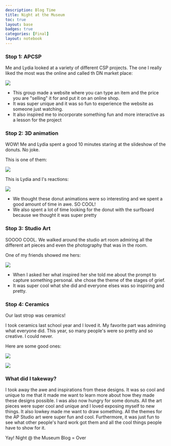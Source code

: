 ```yaml
---
description: Blog Time
title: Night at the Museum
toc: true 
layout: base
badges: true
categories: [Final]
layout: notebook
---
```


### Stop 1: APCSP

Me and Lydia looked at a variety of different CSP projects. The one I really liked the most was the online and called th DN market place:

![]({{site.baseurl}}/images/CSP.png)

- This group made a website where you can type an item and the price you are "selling" it for and put it on an online shop. 
- It was super unique and it was so fun to experience the website as someone just watching.
- It also inspired me to incorporate something fun and more interactive as a lesson for the project

### Stop 2: 3D animation

WOW! Me and Lydia spent a good 10 minutes staring at the slideshow of the donuts. No joke.

This is one of them:

![]({{site.baseurl}}/images/donut.png)

This is Lydia and I's reactions:

![]({{site.baseurl}}/images/reaction.png)

- We thought these donut animations were so interesting and we spent a good amount of time in awe. SO COOL!
- We also spent a lot of time looking for the donut with the surfboard because we thought it was super pretty

### Stop 3: Studio Art

SOOOO COOL. We walked around the studio art room admiring all the different art pieces and even the photography that was in the room.

One of my friends showed me hers:

![]({{site.baseurl}}/images/anisa.png)

- When I asked her what inspired her she told me about the prompt to capture something personal. she chose the theme of the stages of grief.
- It was super cool what she did and everyone elses was so inspiring and pretty.

### Stop 4: Ceramics

Our last strop was ceramics!

I took ceramics last school year and I loved it. My favorite part was admiring what everyone did. This year, so many people's were so pretty and so creative. I could never.

Here are some good ones:

![]({{site.baseurl}}/images/ceramics.png)

![]({{site.baseurl}}/images/ceramictwo.png)

### What did I takeway?
I took away the awe and inspirations from these designs. It was so cool and unique to me that it made me want to learn more about how they made these designs possible. I was also now hungry for some donuts. All the art pieces were super cool and unique and I loved exposing myself to new things. It also lowkey made me want to draw something. All the themes for the AP Studio art were super fun and cool. Furthermore, it was just fun to see what other people's hard work got them and all the cool things people have to show for it.

Yay! Night @ the Museum Blog = Over